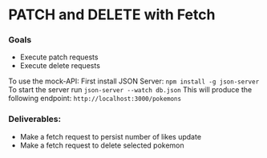 # PATCH and DELETE with Fetch

### Goals
- Execute patch requests
- Execute delete requests

To use the mock-API:
First install JSON Server: `npm install -g json-server`
To start the server run `json-server --watch db.json`
This will produce the following endpoint: `http://localhost:3000/pokemons`

### Deliverables:
- Make a fetch request to persist number of likes update 
- Make a fetch request to delete selected pokemon